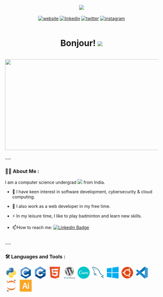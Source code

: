 <div id="header" align="center">
  <img src="https://media.giphy.com/media/QssGEmpkyEOhBCb7e1/giphy.gif" width="100"/>
</div>
<br>
<div id="badges" align="center">
  <a href = "https://www.codelalit.me"><img src="https://img.shields.io/badge/website-000000?style=for-the-badge&logo=About.me&logoColor=white" alt="website"/></a>
  <a href = "https://www.linkedin.com/in/codelalit/"><img src="https://img.shields.io/badge/LinkedIn-0077B5?style=for-the-badge&logo=linkedin&logoColor=white" alt="linkedin"/></a>
  <a href = "https://twitter.com/codelalit"><img src="https://img.shields.io/badge/Twitter-1DA1F2?style=for-the-badge&logo=twitter&logoColor=white" alt="twitter"/></a>
  <a href = "https://www.instagram.com/codelalit/"><img src="https://img.shields.io/badge/Instagram-E4405F?style=for-the-badge&logo=instagram&logoColor=white" alt="instagram"/></a>
</div>
<br>
<h1 align = "center">
  Bonjour!
  <img src="https://media.giphy.com/media/hvRJCLFzcasrR4ia7z/giphy.gif" width="30px"/>
</h1>
<br>
<div align="center">
  <img src="https://media.giphy.com/media/L8K62iTDkzGX6/giphy.gif" width="600" height="300"/>
</div>
<br>
---

### :man_technologist: About Me :
I am a computer science undergrad <img src="https://media.giphy.com/media/WUlplcMpOCEmTGBtBW/giphy.gif" width="30"> from India.
- :telescope: I have keen interest in software development, cybersecurity & cloud computing.

- :seedling: I also work as a web developer in my free time.

- :zap: In my leisure time, I like to play badminton and learn new skills.

- :mailbox:How to reach me: [![Linkedin Badge](https://img.shields.io/badge/-lalit-blue?style=flat&logo=Linkedin&logoColor=white)](https://www.linkedin.com/in/codelalit/)
<br>
---

### :hammer_and_wrench: Languages and Tools :
<div>
  <img src="https://github.com/devicons/devicon/blob/master/icons/python/python-original.svg" title="Python" alt="java" width="40" height="40"/>&nbsp;
  <img src="https://github.com/devicons/devicon/blob/master/icons/c/c-original.svg" title="C" alt="java" width="40" height="40"/>&nbsp;
  <img src="https://github.com/devicons/devicon/blob/master/icons/cplusplus/cplusplus-original.svg" title="C++" alt="cpp" width="40" height="40"/>&nbsp;
  <img src="https://github.com/devicons/devicon/blob/master/icons/html5/html5-original.svg" title="HTML" alt="html" width="40" height="40"/>&nbsp;
  <img src="https://github.com/devicons/devicon/blob/master/icons/wordpress/wordpress-original.svg" title="WordPress" alt="wp" width="40" height="40"/>&nbsp;
  <img src="https://github.com/devicons/devicon/blob/master/icons/canva/canva-original.svg" title="Canva" alt="canva" width="40" height="40"/>&nbsp;
  <img src="https://github.com/devicons/devicon/blob/master/icons/mysql/mysql-original.svg" title="MySQL" alt="sql" width="40" height="40"/>&nbsp;
  <img src="https://github.com/devicons/devicon/blob/master/icons/windows8/windows8-original.svg" title="Windows" alt="win" width="40" height="40"/>&nbsp;
  <img src="https://github.com/devicons/devicon/blob/master/icons/ubuntu/ubuntu-plain.svg" title="Linux" alt="linux" width="40" height="40"/>&nbsp;
  <img src="https://github.com/devicons/devicon/blob/master/icons/vscode/vscode-original.svg" title="VSCode" alt="vscode" width="40" height="40"/>&nbsp;
  <img src="https://github.com/devicons/devicon/blob/master/icons/jupyter/jupyter-original.svg" title="Jupyter" alt="jupyter" width="40" height="40"/>&nbsp;
  <img src="https://github.com/devicons/devicon/blob/master/icons/illustrator/illustrator-plain.svg" title="Illustrator" alt="illustrator" width="40" height="40"/>&nbsp;
</div>
